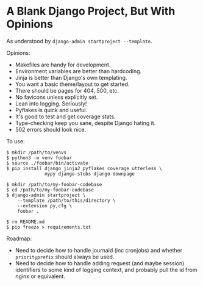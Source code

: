 

A Blank Django Project, But With Opinions
=========================================

As understood by `django-admin startproject --template`.

Opinions:

* Makefiles are handy for development.
* Environment variables are better than hardcoding.
* Jinja is better than Django's own templating.
* You want a basic theme/layout to get started.
* There should be pages for 404, 500, etc.
* No favicons unless explicitly set.
* Lean into logging. Seriously!
* Pyflakes is quick and useful.
* It's good to test and get coverage stats.
* Type-checking keep you sane, despite Django hating it.
* 502 errors should look nice.

To use:

    $ mkdir /path/to/venvs
    $ python3 -m venv foobar
    $ source ./foobar/bin/activate
    $ pip install django jinja2 pyflakes coverage utterless \
                  mypy django-stubs django-downpage

    $ mkdir /path/to/my-foobar-codebase
    $ cd /path/to/my-foobar-codebase
    $ django-admin startproject \
        --template /path/to/this/directory \
        --extension py,cfg \
        foobar .

    $ rm README.md
    $ pip freeze > requirements.txt

Roadmap:

* Need to decide how to handle journald (inc cronjobs)
and whether `priorityprefix` should always be used.
* Need to decide how to handle adding request (and maybe session)
identifiers to some kind of logging context,
and probably pull the id from nginx or equivalent.


